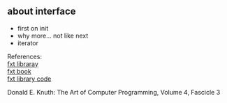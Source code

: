 
## about interface
 - first on init
 - why more... not like next
 - iterator 

References:  
  [fxt libraray](https://www.jjj.de/fxt/#fxtbook)  
  [fxt book](https://www.jjj.de/fxt/fxtbook.pdf)  
  [fxt library code](https://www.jjj.de/fxt/fxt-2022.04.13.tar.gz)  
  
  Donald E. Knuth: The Art of Computer Programming, Volume 4, Fascicle 3  
  

